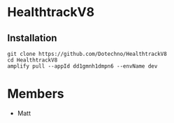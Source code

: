 # HealthtrackV8
## Installation
```
git clone https://github.com/Dotechno/HealthtrackV8
cd HealthtrackV8
amplify pull --appId dd1gmnh1dmpn6 --envName dev
```

# Members
- Matt